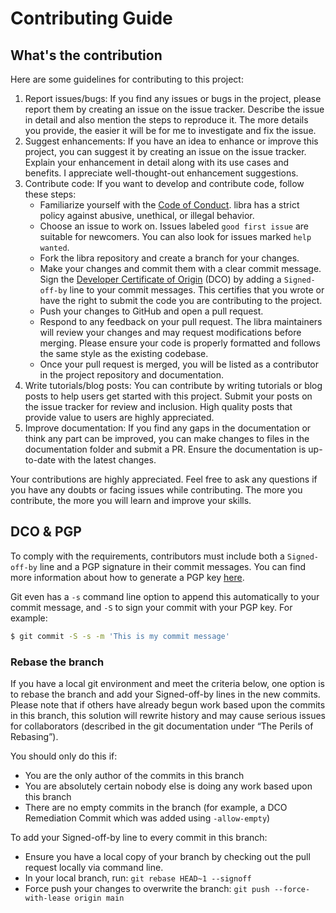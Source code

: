 # Contributing Guide

## What's the contribution

Here are some guidelines for contributing to this project:

1. Report issues/bugs: If you find any issues or bugs in the project, please report them by creating an issue on the issue tracker. Describe the issue in detail and also mention the steps to reproduce it. The more details you provide, the easier it will be for me to investigate and fix the issue.
2. Suggest enhancements: If you have an idea to enhance or improve this project, you can suggest it by creating an issue on the issue tracker. Explain your enhancement in detail along with its use cases and benefits. I appreciate well-thought-out enhancement suggestions.
3. Contribute code: If you want to develop and contribute code, follow these steps:
    - Familiarize yourself with the [Code of Conduct](CODE-OF-CONDUCT.md). libra has a strict policy against abusive, unethical, or illegal behavior.
    - Choose an issue to work on. Issues labeled `good first issue` are suitable for newcomers. You can also look for issues marked `help wanted`.
    - Fork the libra repository and create a branch for your changes.
    - Make your changes and commit them with a clear commit message. Sign the [Developer Certificate of Origin](https://developercertificate.org) (DCO) by adding a `Signed-off-by` line to your commit messages. This certifies that you wrote or have the right to submit the code you are contributing to the project.
    - Push your changes to GitHub and open a pull request.
    - Respond to any feedback on your pull request. The libra maintainers will review your changes and may request modifications before merging. Please ensure your code is properly formatted and follows the same style as the existing codebase.
    - Once your pull request is merged, you will be listed as a contributor in the project repository and documentation.
4. Write tutorials/blog posts: You can contribute by writing tutorials or blog posts to help users get started with this project. Submit your posts on the issue tracker for review and inclusion. High quality posts that provide value to users are highly appreciated.
5. Improve documentation: If you find any gaps in the documentation or think any part can be improved, you can make changes to files in the documentation folder and submit a PR. Ensure the documentation is up-to-date with the latest changes.

Your contributions are highly appreciated. Feel free to ask any questions if you have any doubts or facing issues while contributing. The more you contribute, the more you will learn and improve your skills.

## DCO & PGP

To comply with the requirements, contributors must include both a `Signed-off-by` line and a PGP signature in their commit messages. You can find more information about how to generate a PGP key [here](https://docs.github.com/en/github/authenticating-to-github/managing-commit-signature-verification/generating-a-new-gpg-key).

Git even has a `-s` command line option to append this automatically to your commit message, and `-S` to sign your commit with your PGP key. For example:

```bash
$ git commit -S -s -m 'This is my commit message'
```

### Rebase the branch

If you have a local git environment and meet the criteria below, one option is to rebase the branch and add your Signed-off-by lines in the new commits. Please note that if others have already begun work based upon the commits in this branch, this solution will rewrite history and may cause serious issues for collaborators (described in the git documentation under “The Perils of Rebasing”).

You should only do this if:

- You are the only author of the commits in this branch
- You are absolutely certain nobody else is doing any work based upon this branch
- There are no empty commits in the branch (for example, a DCO Remediation Commit which was added using `-allow-empty`)

To add your Signed-off-by line to every commit in this branch:

- Ensure you have a local copy of your branch by checking out the pull request locally via command line.
- In your local branch, run: `git rebase HEAD~1 --signoff`
- Force push your changes to overwrite the branch: `git push --force-with-lease origin main`
